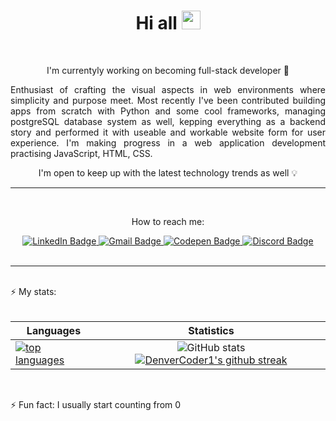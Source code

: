 <div align="center">
<h1>Hi all  
  <img src="https://media.giphy.com/media/hvRJCLFzcasrR4ia7z/giphy.gif" width="30px"/>
</h1>
<br>
  <p> I'm currentyly working on becoming full-stack developer 🌱 </p>
  <p align="justify"> Enthusiast of crafting the visual aspects in web environments where simplicity and purpose meet. Most recently I've been contributed building apps from scratch with Python and some cool frameworks, managing postgreSQL database system as well, kepping everything as a backend story and performed it with useable and workable website form for user experience. I'm making progress in a web application development practising JavaScript, HTML, CSS. </p>
<p>I'm open to keep up with the latest technology trends as well 💡</p>
</div>
<hr>
<br>


<div id="badges" align="center">
<p>How to reach me: </p>
  <a href="">
    <img src="https://img.shields.io/badge/LinkedIn-0077B5?style=for-the-badge&logo=linkedin&logoColor=white" alt="LinkedIn Badge"/>
  </a>
  <a href="mailto:magdalena.holda2@gmail.com subject=subject text">
    <img src="https://img.shields.io/badge/Gmail-D14836?style=for-the-badge&logo=gmail&logoColor=white" alt="Gmail Badge"/>
    
  </a>
  <a href="https://codepen.io/magdycka/pen/oNErEvQ">
    <img src="https://img.shields.io/badge/Codepen-000000?style=for-the-badge&logo=codepen&logoColor=white" alt="Codepen Badge"/>
  </a>
  <a href="https://discordapp.com/users/992374263921266688">
    <img src="https://img.shields.io/badge/discord-%237289DA.svg?style=for-the-badge&logo=discord&logoColor=white" alt="Discord Badge"/>
  </a> 
  </div>
  <br>
  <hr>
  <br>
 ⚡ My stats:
 <br>
 <br>
 
 | Languages        | Statistics          | 
| ------------- |:-------------:| 
| [![top languages](https://github-readme-stats.vercel.app/api/top-langs/?username=MagdalenaHol&theme=radical)](https://github.com/MagdalenaHol/github-readme-stats)     | ![GitHub stats](https://github-readme-stats.vercel.app/api?username=MagdalenaHol&show_icons=true&theme=radical) [![DenverCoder1's github streak](https://github-readme-streak-stats.herokuapp.com/?user=MagdalenaHol&theme=radical)](https://github.com/DenverCoder1/github-readme-streak-stats) |



<br>

⚡ Fun fact: I usually start counting from 0 

